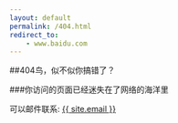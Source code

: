 ```yaml
---
layout: default 
permalink: /404.html
redirect_to:
    - www.baidu.com
---
```


##404鸟，似不似你搞错了？

###你访问的页面已经迷失在了网络的海洋里

可以邮件联系: <a href="mailto:{{ site.email }}">{{ site.email }}</a>
